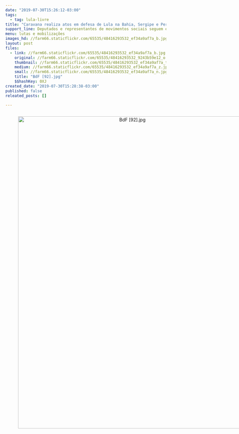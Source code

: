 ```yaml
---
date: "2019-07-30T15:26:12-03:00"
tags:
  - tag: lula-livre
title: "Caravana realiza atos em defesa de Lula na Bahia, Sergipe e Pernambuco"
support_line: Deputados e representantes de movimentos sociais seguem essa semana pedindo Lula Livre
menu: lutas e mobilizações
images_hd: //farm66.staticflickr.com/65535/48416293532_ef34a9af7a_b.jpg
layout: post
files:
  - link: //farm66.staticflickr.com/65535/48416293532_ef34a9af7a_b.jpg
    original: //farm66.staticflickr.com/65535/48416293532_9243b59e12_o.jpg
    thumbnail: //farm66.staticflickr.com/65535/48416293532_ef34a9af7a_t.jpg
    medium: //farm66.staticflickr.com/65535/48416293532_ef34a9af7a_z.jpg
    small: //farm66.staticflickr.com/65535/48416293532_ef34a9af7a_n.jpg
    title: "BdF [92].jpg"
    $$hashKey: 0XJ
created_date: "2019-07-30T15:28:38-03:00"
published: false
releated_posts: []

---
```

<div style="text-align:center">
<figure class="image" style="display:inline-block"><img alt="BdF [92].jpg" height="976" src="//farm66.staticflickr.com/65535/48416293532_ef34a9af7a_b.jpg" width="700" />
<figcaption></figcaption>
</figure>
</div>
